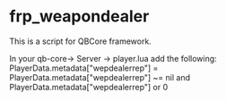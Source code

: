 # frp_weapondealer

This is a script for QBCore framework.

In your qb-core-> Server -> player.lua add the following:
PlayerData.metadata["wepdealerrep"] = PlayerData.metadata["wepdealerrep"] ~= nil and PlayerData.metadata["wepdealerrep"] or 0

